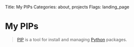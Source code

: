 Title: My PIPs
Categories: about, projects
Flags: landing_page

# My PIPs

> [PIP](https://pypi.python.org/pypi/pip) is a tool for install and managing [Python](/python) packages.
